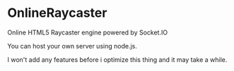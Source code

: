 # OnlineRaycaster
Online HTML5 Raycaster engine powered by Socket.IO

You can host your own server using node.js.

I won't add any features before i optimize this thing and it may take a while.
